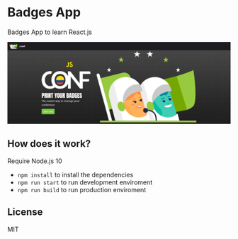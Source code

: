 # Badges App

Badges App to learn React.js

![App Screenshot](./.readme-static/screenshot.png)

## How does it work?

Require Node.js 10

* `npm install` to install the dependencies
* `npm run start` to run development enviroment
* `npm run build` to run production enviroment

## License

MIT
